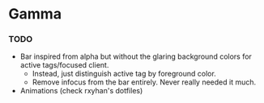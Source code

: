 # Gamma

### TODO

- Bar inspired from alpha but without the glaring background colors for active tags/focused client.
    - Instead, just distinguish active tag by foreground color.
    - Remove infocus from the bar entirely. Never really needed it much.
- Animations (check rxyhan's dotfiles)

